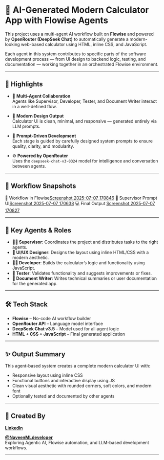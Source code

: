 # 🧮 AI-Generated Modern Calculator App with Flowise Agents

This project uses a multi-agent AI workflow built on **Flowise** and powered by **OpenRouter (DeepSeek Chat)** to automatically generate a modern-looking web-based calculator using HTML, inline CSS, and JavaScript.

Each agent in this system contributes to specific parts of the software development process — from UI design to backend logic, testing, and documentation — working together in an orchestrated Flowise environment.

---

## 🌟 Highlights

- 🔧 **Multi-Agent Collaboration**  
  Agents like Supervisor, Developer, Tester, and Document Writer interact in a well-defined flow.

- 🎨 **Modern Design Output**  
  Calculator UI is clean, minimal, and responsive — generated entirely via LLM prompts.

- 💬 **Prompt-Driven Development**  
  Each stage is guided by carefully designed system prompts to ensure quality, clarity, and modularity.

- ⚙️ **Powered by OpenRouter**  
  Uses the `deepseek-chat-v3-0324` model for intelligence and conversation between agents.

---

## 📸 Workflow Snapshots


🧠 Workflow in Flowise[Screenshot 2025-07-07 170846](https://github.com/user-attachments/assets/3a6b9016-c31c-4421-beb2-9d4abc3d51a4)
 📐 Supervisor Prompt UI[Screenshot 2025-07-07 170638](https://github.com/user-attachments/assets/7918cbcd-bb58-4e0b-a728-cc59e5ee1559)
 💻 Final Output [Screenshot 2025-07-07 170827](https://github.com/user-attachments/assets/b9e964b3-cf08-48a8-a65b-b581ad6fc853)
 

---

## 🧠 Key Agents & Roles

- **👨‍💼 Supervisor**: Coordinates the project and distributes tasks to the right agents.
- **🎨 UI/UX Designer**: Designs the layout using inline HTML/CSS with a modern aesthetic.
- **👨‍💻 Developer**: Builds the calculator’s logic and functionality using JavaScript.
- **🧪 Tester**: Validates functionality and suggests improvements or fixes.
- **📄 Document Writer**: Writes technical summaries or user documentation for the generated app.

---

## 🛠️ Tech Stack

- **Flowise** – No-code AI workflow builder
- **OpenRouter API** – Language model interface
- **DeepSeek Chat v3.5** – Model used for all agent logic
- **HTML + CSS + JavaScript** – Final generated application

---

## ✨ Output Summary

This agent-based system creates a complete modern calculator UI with:
- Responsive layout using inline CSS
- Functional buttons and interactive display using JS
- Clean visual aesthetic with rounded corners, soft colors, and modern font
- Optionally tested and documented by other agents

---

## 🙌 Created By
**[LinkedIn ](https://www.linkedin.com/in/naveenkumar8248/)** 

**[@NaveenMLdeveloper](https://github.com/NaveenMLdeveloper)**  
Exploring Agentic AI, Flowise automation, and LLM-based development workflows.

---

